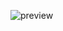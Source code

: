 ![preview](https://user-images.githubusercontent.com/116798172/232806511-e9db2341-cc2c-4861-a5c6-bb9978caa3ca.png)
